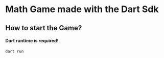 # Math Game made with the Dart Sdk

## How to start the Game?

#### Dart runtime is required!

```cmd
dart run
```
